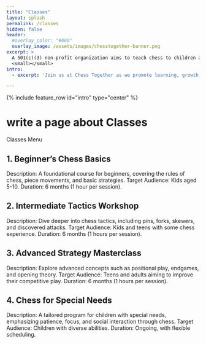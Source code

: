 ```yaml
---
title: "Classes"
layout: splash
permalink: /classes
hidden: false
header:
  #overlay_color: "#000"
  overlay_image: /assets/images/chesstogether-banner.png
excerpt: >
  A 501(c)(3) non-profit organization aims to teach chess to children and special needs children<br />
  <small></small>
intro: 
  - excerpt: 'Join us at Chess Together as we promote learning, growth, and community through the fascinating world of chess! ♟️🌟'

---
```


{% include feature_row id="intro" type="center" %}


# write  a page about Classes

Classes Menu
## 1. Beginner’s Chess Basics
Description: A foundational course for beginners, covering the rules of chess, piece movements, and basic strategies.
Target Audience: Kids aged 5-10.
Duration: 6 months (1 hour per session).

## 2. Intermediate Tactics Workshop
Description: Dive deeper into chess tactics, including pins, forks, skewers, and discovered attacks.
Target Audience: Kids and teens with some chess experience.
Duration: 6 months (1 hours per session).

## 3. Advanced Strategy Masterclass
Description: Explore advanced concepts such as positional play, endgames, and opening theory.
Target Audience: Teens and adults aiming to improve their competitive play.
Duration: 6 months  (1 hours per session).

## 4. Chess for Special Needs
Description: A tailored program for children with special needs, emphasizing patience, focus, and social interaction through chess.
Target Audience: Children with diverse abilities.
Duration: Ongoing, with flexible scheduling.



